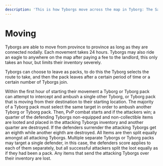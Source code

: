 ```yaml
---
description: 'This is how Tyborgs move across the map in Tyborg: The Safari'
---
```


# Moving

Tyborgs are able to move from province to province as long as they are connected nodally. Each movement takes 24 hours. Tyborgs may also ride an eagle to anywhere on the map after paying a fee to the landlord, this only takes an hour, but limits their inventory severely.&#x20;

Tyborgs can choose to leave as packs, to do this the Tyborg selects the route to take, and then the pack leaves after a certain period of time or a certain number of Tyborgs join.

Within the first hour of starting their movement a Tyborg or Tyborg pack can attempt to intercept and ambush a single other Tyborg, or Tyborg pack that is moving from their destination to their starting location. The majority of a Tyborg pack must select the same target in order to ambush another Tyborg or Tyborg pack. Then, PvP combat starts and if the attackers win; a quarter of the defending Tyborgs non-equipped and non-collectible items are looted and placed in the attacking Tyborgs inventory and another quarter are destroyed. If the defenders surrender the attacking Tyborgs get an eighth while another eighth are destroyed. All Items are then split equally amongst all attacking Tyborgs. Multiple separate Tyborgs or Tyborg packs may target a single defender, in this case, the defenders score applies to each of them separately, but all successful attackers split the loot equally as if they had been a pack. Any items that send the attacking Tyborgs over their inventory are lost.&#x20;
